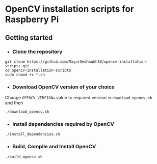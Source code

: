 # OpenCV installation scripts for Raspberry Pi


## Getting started

- ### Clone the repository
```
git clone https://github.com/MayurDeshmukh10/opencv-installation-scripts.git
cd opencv-installation-scripts
sudo chmod +x *.sh
```

- ### Download OpenCV version of your choice
Change ```OPENCV_VERSION=``` value to required version in ```download_opencv.sh``` and then 
```
./download_opencv.sh
```

- ### Install dependencies required by OpenCV
```
./install_dependencies.sh
```
- ### Build, Compile and Install OpenCV
```
./build_opencv.sh
```
